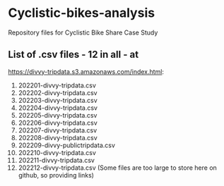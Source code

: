 # Cyclistic-bikes-analysis
Repository files for Cyclistic Bike Share Case Study

## List of .csv files - 12 in all - at
https://divvy-tripdata.s3.amazonaws.com/index.html:
1. 202201-divvy-tripdata.csv
2. 202202-divvy-tripdata.csv
3. 202203-divvy-tripdata.csv
4. 202204-divvy-tripdata.csv
5. 202205-divvy-tripdata.csv
6. 202206-divvy-tripdata.csv
7. 202207-divvy-tripdata.csv
8. 202208-divvy-tripdata.csv
9. 202209-divvy-publictripdata.csv
10. 202210-divvy-tripdata.csv
11. 202211-divvy-tripdata.csv
12. 202212-divvy-tripdata.csv
(Some files are too large to store here on github, so providing links)
